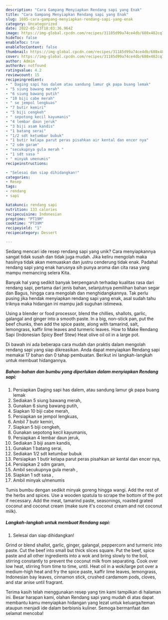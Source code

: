 ```yaml
---
description: "Cara Gampang Menyiapkan Rendang sapi yang Enak"
title: "Cara Gampang Menyiapkan Rendang sapi yang Enak"
slug: 1695-cara-gampang-menyiapkan-rendang-sapi-yang-enak
category: Uncategorized
date: 2022-05-23T18:03:36.964Z
image: https://img-global.cpcdn.com/recipes/31185d99a74ce4db/680x482cq70/rendang-sapi-foto-resep-utama.jpg
hideToc: false
enableToc: true
enableTocContent: false
thumbnail: https://img-global.cpcdn.com/recipes/31185d99a74ce4db/680x482cq70/rendang-sapi-foto-resep-utama.jpg
cover: https://img-global.cpcdn.com/recipes/31185d99a74ce4db/680x482cq70/rendang-sapi-foto-resep-utama.jpg
author: Admin
authorAv: notfound
ratingvalue: 4.2
reviewcount: 15
recipeingredient:
- " Daging sapi has dalem atau sandung lamur gk papa buang lemak"
- "5 siung bawang merah"
- "6 siung bawang putih"
- "10 biji cabe merah"
- " se jempol lengkuas"
- "7 butir kemiri"
- "5 biji cengkeh"
- " sepotong kecil kayumanis"
- "4 lembar daun jeruk"
- "3 biji asam kandis"
- "1 batang serai"
- "1/2 sdt ketumbar bubuk"
- "1 butir kelapa parut peras pisahkan air kental dan encer nya"
- "2 sdm garam"
- "secukupnya gula merah "
- "1 sdt sasa "
- " minyak umenumis"
recipeinstructions:

- "Selesai dan siap dihidangkan!"
categories:
- Resep
tags:
- rendang
- sapi

katakunci: rendang sapi 
nutrition: 133 calories
recipecuisine: Indonesian
preptime: "PT19M"
cooktime: "PT39M"
recipeyield: "1"
recipecategory: Dessert

---
```





Sedang mencari ide resep rendang sapi yang unik? Cara menyiapkannya sangat tidak susah dan tidak juga mudah. Jika keliru mengolah maka hasilnya tidak akan memuaskan dan justru cenderung tidak enak. Padahal rendang sapi yang enak harusnya sih punya aroma dan cita rasa yang mampu memancing selera Kita.





Banyak hal yang sedikit banyak berpengaruh terhadap kualitas rasa dari rendang sapi, pertama dari jenis bahan, selanjutnya pemilihan bahan segar dan Bagus, hingga cara mengolah dan menghidangkannya. Tak perlu pusing jika hendak menyiapkan rendang sapi yang enak,      asal sudah tahu triknya maka hidangan ini mampu jadi suguhan istimewa.














Using a blender or food processor, blend the chillies, shallots, garlic, galangal and ginger into a smooth paste. In a big, non-stick pan, put the beef chunks, then add the spice paste, along with tamarind, salt, lemongrass, kaffir lime leaves and turmeric leaves. How to Make Rendang Sapi (Indonesian Spicy Beef Stew) Heat olive oil oil in a large pot.






Di bawah ini ada beberapa cara mudah dan praktis dalam mengolah rendang sapi yang siap dikreasikan. Anda dapat menyiapkan Rendang sapi memakai 17 bahan dan 0 tahap pembuatan. Berikut ini langkah-langkah untuk membuat hidangannya.

<!--inarticleads1-->

##### Bahan-bahan dan bumbu yang diperlukan dalam menyiapkan Rendang sapi:

1. Persiapkan  Daging sapi has dalem, atau sandung lamur gk papa buang lemak
1. Sediakan 5 siung bawang merah,
1. Gunakan 6 siung bawang putih,
1. Siapkan 10 biji cabe merah,
1. Persiapkan  se jempol lengkuas,
1. Ambil 7 butir kemiri,
1. Siapkan 5 biji cengkeh,
1. Gunakan  sepotong kecil kayumanis,
1. Persiapkan 4 lembar daun jeruk,
1. Sediakan 3 biji asam kandis,
1. Gunakan 1 batang serai,
1. Sediakan 1/2 sdt ketumbar bubuk
1. Persiapkan 1 butir kelapa parut peras pisahkan air kental dan encer nya,
1. Persiapkan 2 sdm garam,
1. Ambil secukupnya gula merah ,
1. Siapkan 1 sdt sasa ,
1. Ambil  minyak u/menumis


Tumis bumbu dengan sedikit minyak goreng hingga wangi. Add the rest of the herbs and spices. Use a wooden spatula to scrape the bottom of the pot if necessary. Add the meat, tamarind paste, seasonings, roasted grated coconut and coconut cream (make sure it&#39;s coconut cream and not coconut milk). 

<!--inarticleads2-->

##### Langkah-langkah untuk membuat Rendang sapi:


1. Selesai dan siap dihidangkan!

Grind or blend shallot, garlic, ginger, galangal, peppercorn and turmeric into paste. Cut the beef into small but thick slices square. Put the beef, spice paste and all other ingredients into a wok and bring slowly to the boil, stirring constantly to prevent the coconut milk from separating. Cook over low heat, stirring from time to time, until. Heat oil in a wok/large pot over a medium-high heat and fry the spice paste, kaffir lime leaves, lemongrass, Indonesian bay leaves, cinnamon stick, crushed cardamom pods, cloves, and star anise until fragrant. 

Terima kasih telah menggunakan resep yang tim kami tampilkan di halaman ini. Besar harapan kami, olahan Rendang sapi yang mudah di atas dapat membantu kamu menyiapkan hidangan yang lezat untuk keluarga/teman ataupun menjadi ide dalam berbisnis kuliner. Semoga bermanfaat dan selamat mencoba!
